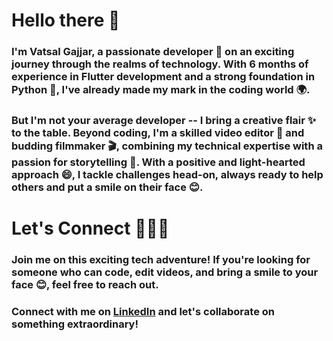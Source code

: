 # Hello there 👋

### I'm Vatsal Gajjar, a passionate developer 🚀 on an exciting journey through the realms of technology. With 6 months of experience in Flutter development and a strong foundation in Python 🐍, I've already made my mark in the coding world 🌍.

### But I'm not your average developer -- I bring a creative flair ✨ to the table. Beyond coding, I'm a skilled video editor 🎥 and budding filmmaker 🎬, combining my technical expertise with a passion for storytelling 📖. With a positive and light-hearted approach 😄, I tackle challenges head-on, always ready to help others and put a smile on their face 😊.

# Let's Connect 🧑🏻‍💻

### Join me on this exciting tech adventure! If you're looking for someone who can code, edit videos, and bring a smile to your face 😊, feel free to reach out.

### Connect with me on [LinkedIn](https://www.linkedin.com/in/gajjarvatsall/) and let's collaborate on something extraordinary!
